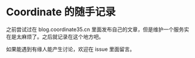 # Coordinate 的随手记录

之前尝试过在 blog.coordinate35.cn 里面发布自己的文章，但是维护一个服务实在是太麻烦了。之后就记录在这个地方吧。

如果能遇到有缘人能产生讨论，欢迎在 issue 里面留言。
